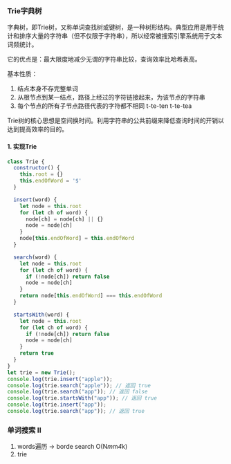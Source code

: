### Trie字典树
字典树，即Trie树，又称单词查找树或键树，是一种树形结构。典型应用是用于统计和排序大量的字符串（但不仅限于字符串），所以经常被搜索引擎系统用于文本词频统计。

它的优点是：最大限度地减少无谓的字符串比较，查询效率比哈希表高。

基本性质：
1. 结点本身不存完整单词
2. 从根节点到某一结点，路径上经过的字符链接起来，为该节点的字符串
3. 每个节点的所有子节点路径代表的字符都不相同
t-te-ten
t-te-tea

Trie树的核心思想是空间换时间。利用字符串的公共前缀来降低查询时间的开销以达到提高效率的目的。


#### 1. 实现Trie
```js
class Trie {
  constructor() {
    this.root = {}
    this.endOfWord = '$'
  }

  insert(word) {
    let node = this.root
    for (let ch of word) {
      node[ch] = node[ch] || {}
      node = node[ch]
    }
    node[this.endOfWord] = this.endOfWord
  }

  search(word) {
    let node = this.root
    for (let ch of word) {
      if (!node[ch]) return false
      node = node[ch]
    }
    return node[this.endOfWord] === this.endOfWord
  }

  startsWith(word) {
    let node = this.root
    for (let ch of word) {
      if (!node[ch]) return false
      node = node[ch]
    }
    return true
  }
}
let trie = new Trie();
console.log(trie.insert("apple"));
console.log(trie.search("apple")); // 返回 true
console.log(trie.search("app")); // 返回 false
console.log(trie.startsWith("app")); // 返回 true
console.log(trie.insert("app"));
console.log(trie.search("app")); // 返回 true
```

### 单词搜索 II
1. words遍历 -> borde search O(N*m*m*4*k)
2. trie 
```js


```